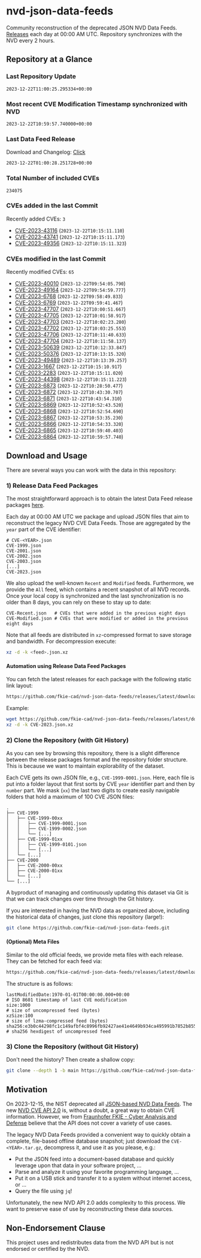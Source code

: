 # nvd-json-data-feeds

Community reconstruction of the deprecated JSON NVD Data Feeds. 
[Releases](https://github.com/fkie-cad/nvd-json-data-feeds/releases/latest) each day at 00:00 AM UTC.
Repository synchronizes with the NVD every 2 hours.

## Repository at a Glance

### Last Repository Update

```plain
2023-12-22T11:00:25.295334+00:00
```

### Most recent CVE Modification Timestamp synchronized with NVD

```plain
2023-12-22T10:59:57.740000+00:00
```

### Last Data Feed Release

Download and Changelog: [Click](https://github.com/fkie-cad/nvd-json-data-feeds/releases/latest)

```plain
2023-12-22T01:00:28.251728+00:00
```

### Total Number of included CVEs

```plain
234075
```

### CVEs added in the last Commit

Recently added CVEs: `3`

* [CVE-2023-43116](CVE-2023/CVE-2023-431xx/CVE-2023-43116.json) (`2023-12-22T10:15:11.110`)
* [CVE-2023-43741](CVE-2023/CVE-2023-437xx/CVE-2023-43741.json) (`2023-12-22T10:15:11.173`)
* [CVE-2023-49356](CVE-2023/CVE-2023-493xx/CVE-2023-49356.json) (`2023-12-22T10:15:11.323`)


### CVEs modified in the last Commit

Recently modified CVEs: `65`

* [CVE-2023-40010](CVE-2023/CVE-2023-400xx/CVE-2023-40010.json) (`2023-12-22T09:54:05.790`)
* [CVE-2023-49164](CVE-2023/CVE-2023-491xx/CVE-2023-49164.json) (`2023-12-22T09:54:59.777`)
* [CVE-2023-6768](CVE-2023/CVE-2023-67xx/CVE-2023-6768.json) (`2023-12-22T09:58:49.833`)
* [CVE-2023-6769](CVE-2023/CVE-2023-67xx/CVE-2023-6769.json) (`2023-12-22T09:59:41.467`)
* [CVE-2023-47707](CVE-2023/CVE-2023-477xx/CVE-2023-47707.json) (`2023-12-22T10:00:51.667`)
* [CVE-2023-47705](CVE-2023/CVE-2023-477xx/CVE-2023-47705.json) (`2023-12-22T10:01:58.917`)
* [CVE-2023-47703](CVE-2023/CVE-2023-477xx/CVE-2023-47703.json) (`2023-12-22T10:02:23.280`)
* [CVE-2023-47702](CVE-2023/CVE-2023-477xx/CVE-2023-47702.json) (`2023-12-22T10:03:25.553`)
* [CVE-2023-47706](CVE-2023/CVE-2023-477xx/CVE-2023-47706.json) (`2023-12-22T10:11:40.633`)
* [CVE-2023-47704](CVE-2023/CVE-2023-477xx/CVE-2023-47704.json) (`2023-12-22T10:11:58.137`)
* [CVE-2023-50639](CVE-2023/CVE-2023-506xx/CVE-2023-50639.json) (`2023-12-22T10:12:33.847`)
* [CVE-2023-50376](CVE-2023/CVE-2023-503xx/CVE-2023-50376.json) (`2023-12-22T10:13:15.320`)
* [CVE-2023-49489](CVE-2023/CVE-2023-494xx/CVE-2023-49489.json) (`2023-12-22T10:13:39.257`)
* [CVE-2023-1667](CVE-2023/CVE-2023-16xx/CVE-2023-1667.json) (`2023-12-22T10:15:10.917`)
* [CVE-2023-2283](CVE-2023/CVE-2023-22xx/CVE-2023-2283.json) (`2023-12-22T10:15:11.020`)
* [CVE-2023-44398](CVE-2023/CVE-2023-443xx/CVE-2023-44398.json) (`2023-12-22T10:15:11.223`)
* [CVE-2023-6873](CVE-2023/CVE-2023-68xx/CVE-2023-6873.json) (`2023-12-22T10:28:50.477`)
* [CVE-2023-6872](CVE-2023/CVE-2023-68xx/CVE-2023-6872.json) (`2023-12-22T10:43:30.707`)
* [CVE-2023-6871](CVE-2023/CVE-2023-68xx/CVE-2023-6871.json) (`2023-12-22T10:43:54.310`)
* [CVE-2023-6869](CVE-2023/CVE-2023-68xx/CVE-2023-6869.json) (`2023-12-22T10:52:43.520`)
* [CVE-2023-6868](CVE-2023/CVE-2023-68xx/CVE-2023-6868.json) (`2023-12-22T10:52:54.690`)
* [CVE-2023-6867](CVE-2023/CVE-2023-68xx/CVE-2023-6867.json) (`2023-12-22T10:53:35.230`)
* [CVE-2023-6866](CVE-2023/CVE-2023-68xx/CVE-2023-6866.json) (`2023-12-22T10:54:33.320`)
* [CVE-2023-6865](CVE-2023/CVE-2023-68xx/CVE-2023-6865.json) (`2023-12-22T10:59:40.403`)
* [CVE-2023-6864](CVE-2023/CVE-2023-68xx/CVE-2023-6864.json) (`2023-12-22T10:59:57.740`)


## Download and Usage

There are several ways you can work with the data in this repository:

### 1) Release Data Feed Packages

The most straightforward approach is to obtain the latest Data Feed release packages [here](https://github.com/fkie-cad/nvd-json-data-feeds/releases/latest).

Each day at 00:00 AM UTC we package and upload JSON files that aim to reconstruct the legacy NVD CVE Data Feeds.
Those are aggregated by the `year` part of the CVE identifier:

```
# CVE-<YEAR>.json
CVE-1999.json
CVE-2001.json
CVE-2002.json
CVE-2003.json
[...]
CVE-2023.json
```

We also upload the well-known `Recent` and `Modified` feeds.
Furthermore, we provide the `All` feed, which contains a recent snapshot of all NVD records.
Once your local copy is synchronized and the last synchronization is no older than 8 days, you can rely on these to stay up to date:

```plain
CVE-Recent.json   # CVEs that were added in the previous eight days
CVE-Modified.json # CVEs that were modified or added in the previous eight days
```

Note that all feeds are distributed in `xz`-compressed format to save storage and bandwidth.
For decompression execute:

```sh
xz -d -k <feed>.json.xz
```


#### Automation using Release Data Feed Packages

You can fetch the latest releases for each package with the following static link layout:

```sh
https://github.com/fkie-cad/nvd-json-data-feeds/releases/latest/download/CVE-<YEAR>.json.xz
```

Example:

```sh
wget https://github.com/fkie-cad/nvd-json-data-feeds/releases/latest/download/CVE-2023.json.xz
xz -d -k CVE-2023.json.xz
```



### 2) Clone the Repository (with Git History)

As you can see by browsing this repository, there is a slight difference between the release packages format and the repository folder structure.
This is because we want to maintain explorability of the dataset.

Each CVE gets its own JSON file, e.g., `CVE-1999-0001.json`.
Here, each file is put into a folder layout that first sorts by CVE `year` identifier part and then by `number` part.
We mask (`xx`) the last two digits to create easily navigable folders that hold a maximum of 100 CVE JSON files:

```plain
.
├── CVE-1999
│   ├── CVE-1999-00xx
│   │   ├── CVE-1999-0001.json
│   │   ├── CVE-1999-0002.json
│   │   └── [...]
│   ├── CVE-1999-01xx
│   │   ├── CVE-1999-0101.json
│   │   └── [...]
│   └── [...]
├── CVE-2000
│   ├── CVE-2000-00xx
│   ├── CVE-2000-01xx
│   └── [...]
└── [...]
```

A byproduct of managing and continuously updating this dataset via Git is that we can track changes over time through the Git history.

If you are interested in having the NVD data as organized above, including the historical data of changes, just clone this repository (large!):

```sh
git clone https://github.com/fkie-cad/nvd-json-data-feeds.git
```

#### (Optional) Meta Files

Similar to the old official feeds, we provide meta files with each release. They can be fetched for each feed via:

```sh
https://github.com/fkie-cad/nvd-json-data-feeds/releases/latest/download/CVE-<YEAR>.meta
```

The structure is as follows:

```plain
lastModifiedDate:1970-01-01T00:00:00.000+00:00                          # ISO 8601 timestamp of last CVE modification
size:1000                                                               # size of uncompressed feed (bytes)
xzSize:100                                                              # size of lzma-compressed feed (bytes)
sha256:e3b0c44298fc1c149afbf4c8996fb92427ae41e4649b934ca495991b7852b855 # sha256 hexdigest of uncompressed feed
```


### 3) Clone the Repository (without Git History)

Don't need the history? Then create a shallow copy:

```sh
git clone --depth 1 -b main https://github.com/fkie-cad/nvd-json-data-feeds.git
```

## Motivation

On 2023-12-15, the NIST deprecated all [JSON-based NVD Data Feeds](https://nvd.nist.gov/vuln/data-feeds#divRetirementBanner-1).
The new [NVD CVE API 2.0](https://nvd.nist.gov/developers/vulnerabilities) is, without a doubt, a great way to obtain CVE information.
However, we from [Fraunhofer FKIE - Cyber Analysis and Defense](https://www.fkie.fraunhofer.de/en/departments/cad.html) believe that the API does not cover a variety of use cases.

The legacy NVD Data Feeds provided a convenient way to quickly obtain a complete, file-based offline database snapshot; just download the `CVE-<YEAR>.tar.gz`, decompress it, and use it as you please, e.g.:

* Put the JSON feed into a document-based database and quickly leverage upon that data in your software project, ...
* Parse and analyze it using your favorite programming language, ...
* Put it on a USB stick and transfer it to a system without internet access, or ...
* Query the file using `jq`!

Unfortunately, the new NVD API 2.0 adds complexity to this process.
We want to preserve ease of use by reconstructing these data sources.

## Non-Endorsement Clause

This project uses and redistributes data from the NVD API but is not endorsed or certified by the NVD.